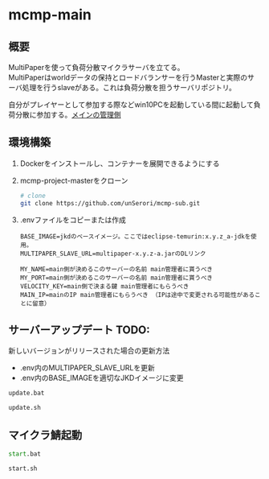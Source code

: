 # mcmp-main

## 概要

MultiPaperを使って負荷分散マイクラサーバを立てる。  
MultiPaperはworldデータの保持とロードバランサーを行うMasterと実際のサーバ処理を行うslaveがある。これは負荷分散を担うサーバリポジトリ。  

自分がプレイヤーとして参加する際などwin10PCを起動している間に起動して負荷分散に参加する。[メインの管理側](https://github.com/unSerori/mcmp-main)  

## 環境構築

1. Dockerをインストールし、コンテナーを展開できるようにする
2. mcmp-project-masterをクローン

    ```bash
    # clone
    git clone https://github.com/unSerori/mcmp-sub.git
    ```

3. .envファイルをコピーまたは作成

    ```env:.env TODO: 
    BASE_IMAGE=jkdのベースイメージ。ここではeclipse-temurin:x.y.z_a-jdkを使用。
    MULTIPAPER_SLAVE_URL=multipaper-x.y.z-a.jarのDLリンク
        
    MY_NAME=main側が決めるこのサーバーの名前 main管理者に貰うべき
    MY_PORT=main側が決めるこのサーバーの名前 main管理者に貰うべき
    VELOCITY_KEY=main側で決まる鍵 main管理者にもらうべき
    MAIN_IP=mainのIP main管理者にもらうべき （IPは途中で変更される可能性があることに留意）
    ```

## サーバーアップデート TODO: 

新しいバージョンがリリースされた場合の更新方法

- .env内のMULTIPAPER_SLAVE_URLを更新
- .env内のBASE_IMAGEを適切なJKDイメージに変更

```cmd
update.bat
```

```bash
update.sh
```

## マイクラ鯖起動

```cmd
start.bat
```

```bash
start.sh
```
